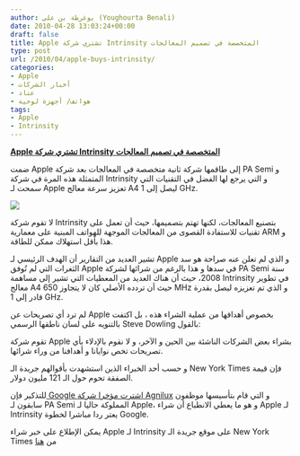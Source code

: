 ```yaml
---
author: يوغرطة بن علي (Youghourta Benali)
date: 2010-04-28 13:03:24+00:00
draft: false
title: Apple تشتري شركة Intrinsity المتخصصة في تصميم المعالجات
type: post
url: /2010/04/apple-buys-intrinsity/
categories:
- Apple
- أخبار الشركات
- عتاد
- هواتف/ أجهزة لوحية
tags:
- Apple
- Intrinsity
---
```


[**Apple تشتري شركة Intrinsity المتخصصة في تصميم المعالجات**](http://www.it-scoop.com/2010/04/apple-buys-intrinsity/)


ضمت Apple إلى طاقمها شركة ثانية متخصصة في المعالجات بعد شركة PA Semi و المتمثلة هذه المرة في شركة Intrinsity و التي يرجع لها الفضل في التقنيات التي سمحت لـ Apple تعزيز سرعة معالج A4 ليصل إلى 1 GHz.

[![](http://www.it-scoop.com/wp-content/uploads/2010/04/Intrinsity.jpg)
](http://www.it-scoop.com/2010/04/apple-buys-intrinsity/)

لا تقوم شركة Intrinsity بتصنيع المعالجات، لكنها تهتم بتصميمها، حيث أن تعمل على تقنيات للاستفادة القصوى من المعالجات الموجهة للهواتف المبنية على معمارية ARM و هذا بأقل استهلاك ممكن للطاقة.

تشير العديد من التقارير أن الهدف الرئيسي لـ Apple و الذي لم تعلن عنه صراحة هو سد الثغرات التي لم تُوفق Apple في سدها و هذا بالرغم من شرائها لشركة PA Semi سنة 2008، حيث أن هناك العديد من المعطيات التي تشير إلى مساهمة Intrinsity في تطوير معالج A4 حيث أن تردده الأصلي كان لا يتجاوز 650 MHz و الذي تم تعزيزه ليصل بقدرة قادر إلى 1 GHz.

لم ترد أي تصريحات عن Apple بخصوص أهدافها من عملية الشراء هذه ، بل اكتفت بالتنويه على لسان ناطقها الرسمي Steve Dowling بالقول:

تقوم شركة Apple بشراء بعض الشركات الناشئة بين الحين و الآخر، و لا نقوم بالإدلاء بأي تصريحات تخص نوايانا و أهدافنا من وراء شرائها.

و حسب أحد الخبراء الذين استشهدت بأقوالهم جريدة الـ New York Times فإن قيمة الصفقة تحوم حول الـ 121 مليون دولار.

للتذكير فإن[ Google اشترت مؤخرا شركة Agnilux](http://www.it-scoop.com/2010/04/google-buys-startup-agnilux/) و التي قام بتأسيسها موظفون سابقون لـ PA Semi المملوكة حاليا لـ Apple، و هو ما يعطي الانطباع أن شراء Apple لـ Intrinsity يعتر ردا مباشرا لخطوة Google.

يمكن الإطلاع على خبر شراء Apple لـ Intrinsity على موقع جريدة الـ New York Times من [هنا](http://www.nytimes.com/2010/04/28/technology/28apple.html?src=busln)
